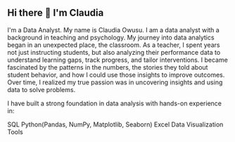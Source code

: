 ## Hi there 👋 I'm Claudia

I'm a Data Analyst. My name is Claudia Owusu. I am a data analyst with a background in teaching and psychology. 
My journey into data analytics began in an unexpected place, the classroom. As a teacher, I spent years not just instructing students, but also analyzing their performance data to understand learning gaps, track progress, and tailor interventions. I became fascinated by the patterns in the numbers, the stories they told about student behavior, and how I could use those insights to improve outcomes. Over time, I realized my true passion was in uncovering insights and using data to solve problems.

I have built a strong foundation in data analysis with hands-on experience in:

SQL
Python(Pandas, NumPy, Matplotlib, Seaborn)
Excel
Data Visualization Tools
<!--
**claudiaowusu/ClaudiaOwusu** is a ✨ _special_ ✨ repository because its `README.md` (this file) appears on your GitHub profile.

Here are some ideas to get you started:

- 🔭 I’m currently working on ...
- 🌱 I’m currently learning ...
- 👯 I’m looking to collaborate on ...
- 🤔 I’m looking for help with ...
- 💬 Ask me about ...
- 📫 How to reach me: ...
- 😄 Pronouns: ...
- ⚡ Fun fact: ...
-->
